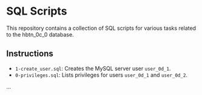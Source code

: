 # SQL Scripts

This repository contains a collection of SQL scripts for various tasks related to the hbtn_0c_0 database.

## Instructions

- `1-create_user.sql`: Creates the MySQL server user `user_0d_1`.
- `0-privileges.sql`: Lists privileges for users `user_0d_1` and `user_0d_2`.

...

